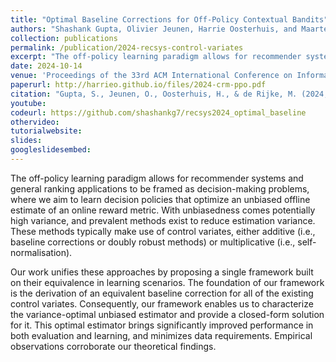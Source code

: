 ```yaml
---
title: "Optimal Baseline Corrections for Off-Policy Contextual Bandits"
authors: "Shashank Gupta, Olivier Jeunen, Harrie Oosterhuis, and Maarten de Rijke"
collection: publications
permalink: /publication/2024-recsys-control-variates
excerpt: "The off-policy learning paradigm allows for recommender systems and general ranking applications to be framed as decision-making problems, where we aim to learn decision policies that optimize an unbiased offline estimate of an online reward metric. With unbiasedness comes potentially high variance, and prevalent methods exist to reduce estimation variance. These methods typically make use of control variates, either additive (i.e., baseline corrections or doubly robust methods) or multiplicative (i.e., self-normalisation)."
date: 2024-10-14
venue: 'Proceedings of the 33rd ACM International Conference on Information and Knowledge Management (CIKM ’24)'
paperurl: http://harrieo.github.io/files/2024-crm-ppo.pdf
citation: "Gupta, S., Jeunen, O., Oosterhuis, H., & de Rijke, M. (2024, October). Optimal Baseline Corrections for Off-Policy Contextual Bandits. In Proceedings of the 18th ACM Conference on Recommender Systems (RecSys ’24)."
youtube: 
codeurl: https://github.com/shashankg7/recsys2024_optimal_baseline
othervideo:
tutorialwebsite: 
slides: 
googleslidesembed: 
---
```


The off-policy learning paradigm allows for recommender systems and general ranking applications to be framed as decision-making problems, where we aim to learn decision policies that optimize an unbiased offline estimate of an online reward metric. With unbiasedness comes potentially high variance, and prevalent methods exist to reduce estimation variance. These methods typically make use of control variates, either additive (i.e., baseline corrections or doubly robust methods) or multiplicative (i.e., self-normalisation).

Our work unifies these approaches by proposing a single framework built on their equivalence in learning scenarios. The foundation of our framework is the derivation of an equivalent baseline correction for all of the existing control variates. Consequently, our framework enables us to characterize the variance-optimal unbiased estimator and provide a closed-form solution for it. This optimal estimator brings significantly improved performance in both evaluation and learning, and minimizes data requirements. Empirical observations corroborate our theoretical findings.
